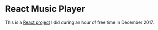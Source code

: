 # React Music Player
This is a [React project](https://medium.freecodecamp.org/everything-you-need-to-know-about-react-eaedf53238c4) I did during an hour of free time in December 2017. 
